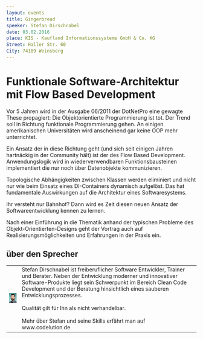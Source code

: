 ```yaml
---
layout: events
title: Gingerbread
speeker: Stefan Dirschnabel
date: 03.02.2016
place: KIS - Kaufland Informationssysteme GmbH & Co. KG
Street: Haller Str. 60
City: 74189 Weinsberg
---
```


# Funktionale Software-Architektur mit Flow Based Development

Vor 5 Jahren wird in der Ausgabe 06/2011 der DotNetPro eine gewagte These propagiert: Die Objektorientierte Programmierung ist tot. 
Der Trend soll in Richtung funktionale Programmierung gehen. An einigen amerikanischen Universitäten wird anscheinend gar keine OOP
mehr unterrichtet.


Ein Ansatz der in diese Richtung geht (und sich seit einigen Jahren hartnäckig in der Community hält) ist der des Flow Based Development. 
Anwendungslogik wird in wiederverwendbaren Funktionsbausteinen implementiert die nur noch über Datenobjekte kommunizieren.


Topologische Abhängigkeiten zwischen Klassen werden eliminiert und nicht nur wie beim Einsatz eines DI-Containers dynamisch aufgelöst. 
Das hat fundamentale Auswirkungen auf die Architektur eines Softwaresystems. 


Ihr versteht nur Bahnhof? Dann wird es Zeit diesen neuen Ansatz der Softwareentwicklung kennen zu lernen.


Nach einer Einführung in die Thematik anhand der typischen Probleme des Objekt-Orientierten-Designs geht der Vortrag auch auf 
Realisierungsmöglichkeiten und Erfahrungen in der Praxis ein. 


## über den Sprecher
<table><tr><td>
<img src="https://raw.githubusercontent.com/hn-dotnet/hn-dotnet.github.io/master/content/images/818f21c5-68d0-4a3c-8c16-149a1cfe9b73_stefan-dirschnabel.jpg" style="max-height:150px;">
</td><td>
Stefan Dirschnabel ist freiberuflicher Software Entwickler, Trainer und Berater. 
Neben der Entwicklung moderner und innovativer Software-Produkte liegt sein Schwerpunkt im Bereich Clean Code Development und der Beratung hinsichtlich eines sauberen Entwicklungsprozesses.
<br /><br />
Qualität gilt für Ihn als nicht verhandelbar.
<br /><br />
Mehr über Stefan und seine Skills erfährt man auf www.codelution.de 
</td></tr></table>
